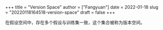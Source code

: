 +++
title = "Version Space"
author = ["Fangyuan"]
date = 2022-01-18
slug = "20220118164518-version-space"
draft = false
+++

在假设空间中，存在多个假设与训练集一致，这个集合被称为版本空间。
